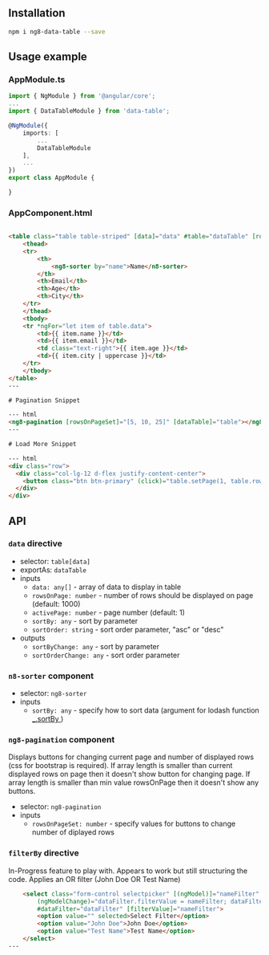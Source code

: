 ## Installation

``` sh
npm i ng8-data-table --save
```

## Usage example

### AppModule.ts

``` typescript
import { NgModule } from '@angular/core';
...
import { DataTableModule } from 'data-table';

@NgModule({
    imports: [
        ...
        DataTableModule
    ],
    ...
})
export class AppModule {

}
```

### AppComponent.html

``` html

<table class="table table-striped" [data]="data" #table="dataTable" [rowsOnPage]="5" sortBy="name" sortOrder="asc">
    <thead>
    <tr>
        <th>
            <ng8-sorter by="name">Name</n8-sorter>
        </th>
        <th>Email</th>
        <th>Age</th>
        <th>City</th>
    </tr>
    </thead>
    <tbody>
    <tr *ngFor="let item of table.data">
        <td>{{ item.name }}</td>
        <td>{{ item.email }}</td>
        <td class="text-right">{{ item.age }}</td>
        <td>{{ item.city | uppercase }}</td>
    </tr>
    </tbody>
</table>
---

# Pagination Snippet

--- html
<ng8-pagination [rowsOnPageSet]="[5, 10, 25]" [dataTable]="table"></ng8-pagination>
---

# Load More Snippet

--- html
<div class="row">
  <div class="col-lg-12 d-flex justify-content-center">
    <button class="btn btn-primary" (click)="table.setPage(1, table.rowsOnPage + 10)">Load More</button>
  </div>
</div>
```

## API

### `data` directive

- selector: `table[data]`
- exportAs: `dataTable`
- inputs
  - `data: any[]` - array of data to display in table
  - `rowsOnPage: number` - number of rows should be displayed on page (default: 1000)
  - `activePage: number` - page number (default: 1)
  - `sortBy: any` - sort by parameter
  - `sortOrder: string` - sort order parameter, "asc" or "desc"
- outputs
  - `sortByChange: any` - sort by parameter
  - `sortOrderChange: any` - sort order parameter

### `n8-sorter` component

- selector: `ng8-sorter`
- inputs
  - `sortBy: any` - specify how to sort data (argument for lodash function [_.sortBy ](https://lodash.com/docs#sortBy))

### `ng8-pagination` component

Displays buttons for changing current page and number of displayed rows (css for bootstrap is required). If array length is smaller than current displayed rows on page then it doesn't show button for changing page. If array length is smaller than min value rowsOnPage then it doesn't show any buttons.

- selector: `ng8-pagination`
- inputs
  - `rowsOnPageSet: number` - specify values for buttons to change number of diplayed rows

### `filterBy` directive

In-Progress feature to play with. Appears to work but still structuring the code. Applies an OR filter (John Doe OR Test Name)

``` html
    <select class="form-control selectpicker" [(ngModel)]="nameFilter"
        (ngModelChange)="dataFilter.filterValue = nameFilter; dataFilter.filter()" multiple filterBy="name"
        #dataFilter="dataFilter" [filterValue]="nameFilter">
        <option value="" selected>Select Filter</option>
        <option value="John Doe">John Doe</option>
        <option value="Test Name">Test Name</option>
    </select>
---